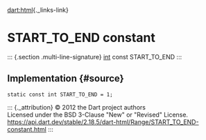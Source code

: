 [dart:html](../../dart-html/dart-html-library){._links-link}

START\_TO\_END constant
=======================

::: {.section .multi-line-signature}
[int](../../dart-core/int-class) const START\_TO\_END
:::

Implementation {#source}
--------------

``` {.language-dart data-language="dart"}
static const int START_TO_END = 1;
```

::: {._attribution}
© 2012 the Dart project authors\
Licensed under the BSD 3-Clause \"New\" or \"Revised\" License.\
<https://api.dart.dev/stable/2.18.5/dart-html/Range/START_TO_END-constant.html>
:::
